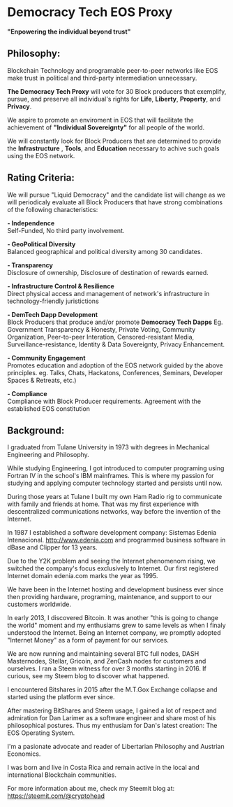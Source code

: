 # Democracy Tech EOS Proxy
**"Enpowering the individual beyond trust"**


## Philosophy: ##
Blockchain Technology and programable peer-to-peer networks like EOS make trust in political and third-party intermediation unnecessary.

**The Democracy Tech Proxy**  will vote for 30 Block producers that exemplify, pursue, and preserve all individual's rights for **Life**, **Liberty**, **Property**, and **Privacy**.

We aspire to promote an enviroment in EOS that will facilitate the achievement of **"Individual Sovereignty"** for all people of the world.

We will constantly look for Block Producers that are determined to provide the **Infrastructure** , **Tools**, and **Education** necessary to achive such goals using the EOS network.


## Rating Criteria: ##  
We will pursue "Liquid Democracy" and the candidate list will change as we will periodicaly evaluate all Block Producers that have strong combinations of the following characteristics:

**- Independence**   
	Self-Funded, No third party involvement. 

**- GeoPolitical Diversity**  
	Balanced geographical and political diversity among 30 candidates.

**- Transparency**    
 	Disclosure of ownership, Disclosure of destination of rewards earned.

**- Infrastructure Control & Resilience**   
	Direct physical access and management of network's infrastructure in technology-friendly juristictions
	
**- DemTech Dapp Development**  
	Block Producers that produce and/or promote **Democracy Tech Dapps** 
	Eg. Government Transparency & Honesty, Private Voting, Community Organization, Peer-to-peer Interation,
	Censored-resistant Media,  Surveillance-resistance, Identity & Data Sovereignty, Privacy Enhancement.    

**-  Community Engagement**  
 	Promotes education and adoption of the EOS network guided by the above principles. 
	eg. Talks, Chats, Hackatons, Conferences, Seminars, Developer Spaces & Retreats, etc.)
	
**- Compliance**  
Compliance with Block Producer requirements. Agreement with the established EOS constitution
	

## Background: ##
I graduated from Tulane University in 1973 with degrees in Mechanical Engineering and Philosophy.

While studying Engineering, I got introduced to computer programing using Fortran IV in the school's IBM mainframes. 
This is where my passion for studying and applying computer technology started and persists until now. 

During those years at Tulane I built my own Ham Radio rig to communicate with family and friends at home. That was my first experience with descentralized communications networks, way before the invention of the Internet.

In 1987 I established a software development company: Sistemas Edenia Intenacional. http://www.edenia.com and programmed business software in dBase and Clipper for 13 years.

Due to the Y2K problem and seeing the Internet phenomenom rising, we switched the company's focus exclusively to Internet. Our first registered Internet domain edenia.com marks the year as 1995.

We have been in the Internet hosting and development business ever since then providing hardware, programing, maintenance, and support to our customers worldwide.

In early 2013, I discovered Bitcoin. It was another "this is going to change the world" moment and my enthusiams grew to same levels as when I finaly understood the Internet. Being an Internet company, we promptly adopted "Internet Money" as a form of payment for our services.

We are now running and maintaining several BTC full nodes, DASH Masternodes, Stellar, Gricoin, and ZenCash nodes for customers and ourselves.
I ran a Steem witness for over 3 months starting in 2016. If curious, see my Steem blog to discover what happened.

I encountered Bitshares in 2015 after the M.T.Gox Exchange collapse and started using the platform ever since.

After mastering BitShares and Steem usage, I gained a lot of respect and admiration for Dan Larimer as a software engineer and share most of his philosophical postures. Thus my enthusiam for Dan's latest creation: The EOS Operating System.

I'm a pasionate advocate and reader of Libertarian Philosophy and Austrian Economics.

I was born and live in Costa Rica and remain active in the local and international Blockchain communities.

For more information about me, check my Steemit blog at: https://steemit.com/@cryptohead
